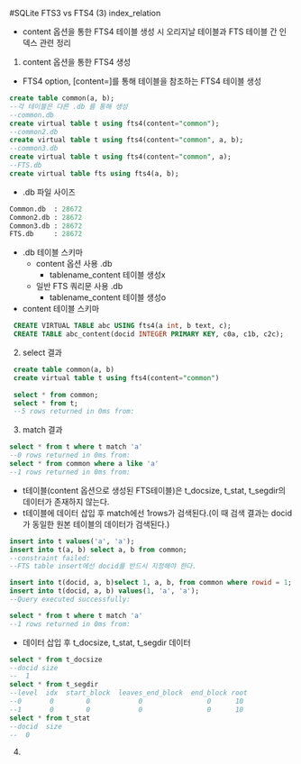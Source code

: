 #SQLite FTS3 vs FTS4 (3) index_relation

* content 옵션을 통한 FTS4 테이블 생성 시 오리지날 테이블과 FTS 테이블 간 인덱스 관련 정리

1. content 옵션을 통한 FTS4 생성
  * FTS4 option, [content=]를 통해 테이블을 참조하는 FTS4 테이블 생성
  ```SQL
  create table common(a, b);
  --각 테이블은 다른 .db 를 통해 생성
  --common.db
  create virtual table t using fts4(content="common");
  --common2.db
  create virtual table t using fts4(content="common", a, b);
  --common3.db
  create virtual table t using fts4(content="common", a);
  --FTS.db
  create virtual table fts using fts4(a, b);
  ```
  * .db 파일 사이즈
  ```SQL
  Common.db  : 28672
  Common2.db : 28672 
  Common3.db : 28672
  FTS.db     : 28672
  ```
  * .db 테이블 스키마
    * content 옵션 사용 .db
      * tablename_content 테이블 생성x
    * 일반 FTS 쿼리문 사용 .db
      * tablename_content 테이블 생성o
  * content 테이블 스키마
  ```SQL
   CREATE VIRTUAL TABLE abc USING fts4(a int, b text, c);
   CREATE TABLE abc_content(docid INTEGER PRIMARY KEY, c0a, c1b, c2c);
  ```
2. select 결과
 ```SQL
  create table common(a, b)
  create virtual table t using fts4(content="common")
  
  select * from common;
  select * from t;
  --5 rows returned in 0ms from:
 ```
3. match 결과
 ```SQL
 select * from t where t match 'a'
 --0 rows returned in 0ms from:
 select * from common where a like 'a'
 --1 rows returned in 0ms from:
 ```
 * t테이블(content 옵션으로 생성된 FTS테이블)은 t_docsize, t_stat, t_segdir의 데이터가 존재하지 않는다.
 * t테이블에 데이터 삽입 후 match에선 1rows가 검색된다.(이 때 검색 결과는 docid가 동일한 원본 테이블의 데이터가  검색된다.)
 ```SQL
 insert into t values('a', 'a');
 insert into t(a, b) select a, b from common;
 --constraint failed:
 --FTS table insert에선 docid를 반드시 지정해야 한다.
 
 insert into t(docid, a, b)select 1, a, b, from common where rowid = 1;
 insert into t(docid, a, b) values(1, 'a', 'a');
 --Query executed successfully:
 
 select * from t where t match 'a'
 --1 rows returned in 0ms from:
 ```
  * 데이터 삽입 후 t_docsize, t_stat, t_segdir 데이터
  ```SQL
  select * from t_docsize
  --docid size
  --  1     
  select * from t_segdir
  --level  idx  start_block  leaves_end_block  end_block root
  --0       0        0            0                0      10
  --1       0        0            0                0      10
  select * from t_stat
  --docid  size
  --  0
  ```
4. 
